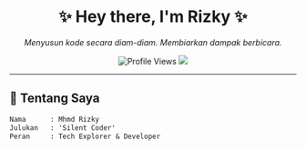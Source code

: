 <h1 align="center">✨ Hey there, I'm Rizky ✨</h1>

<p align="center">
  <i>Menyusun kode secara diam-diam. Membiarkan dampak berbicara.</i>
</p>

<p align="center">
  <img src="https://komarev.com/ghpvc/?username=mhmdrizky&style=flat-square&color=yellow" alt="Profile Views"/>
  <img src="https://img.shields.io/badge/Code%20With-Rizky-yellow?style=flat-square&logo=github" />
</p>

---

## 🧩 Tentang Saya

```txt
Nama      : Mhmd Rizky
Julukan   : 'Silent Coder'
Peran     : Tech Explorer & Developer

